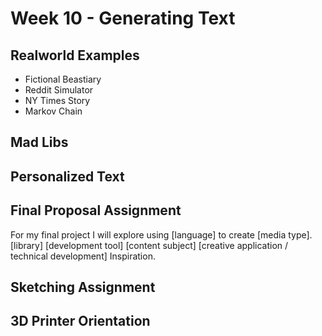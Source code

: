 # Week 10 - Generating Text

## Realworld Examples
- Fictional Beastiary 
- Reddit Simulator
- NY Times Story
- Markov Chain

## Mad Libs

## Personalized Text

## Final Proposal Assignment

For my final project I will explore using [language] to create [media type].
[library]
[development tool]
[content subject]
[creative application / technical development]
Inspiration.



## Sketching Assignment

## 3D Printer Orientation

